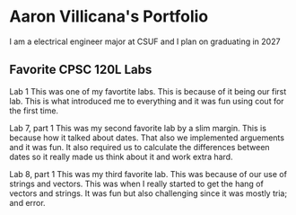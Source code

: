 
# Aaron Villicana's Portfolio

I am a electrical engineer major at CSUF and I plan on graduating in 2027

## Favorite CPSC 120L Labs

Lab 1 
This was one of my favortite labs. This is because of it being our first lab. This is what introduced me to everything and it was fun using cout for the first time.

Lab 7, part 1 
This was my second favorite lab by a slim margin. This is because how it talked about dates. That also we implemented arguements and it was fun. It also required us to calculate the differences between dates so it really made us think about it and work extra hard.

Lab 8, part 1
This was my third favorite lab. This was because of our use of strings and vectors. This was when I really started to get the hang of vectors and strings. It was fun but also challenging since it was mostly tria; and error.